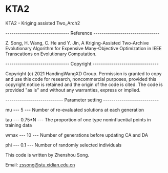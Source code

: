 # KTA2
KTA2 - Kriging assisted Two_Arch2

------------------------------- Reference --------------------------------

Z. Song, H. Wang, C. He and Y. Jin, A Kriging-Assisted Two-Archive Evolutionary Algorithm 
for Expensive Many-Objective Optimization in IEEE Transcations on Evolutionary Computation.

------------------------------- Copyright --------------------------------

Copyright (c) 2021 HandingWangXD Group. Permission is granted to copy and use this code for research, 
noncommercial purposes, provided this copyright notice is retained and the origin of the code is cited. 
The code is provided "as is" and without any warranties, express or implied.

---------------------------- Parameter setting ---------------------------

mu   ---  5 --- Number of re-evaluated solutions at each generation

tau  ---  0.75*N --- The proportion of one type noninfluential points in
training data

wmax ---  10 ---  Number of generations before updating CA and DA

phi  ---  0.1 --- Number of randomly selected individuals


This code is written by Zhenshou Song.

Email: zssong@stu.xidian.edu.cn
